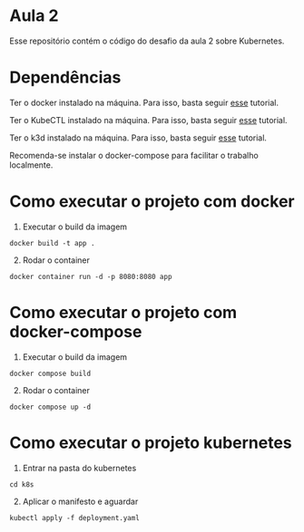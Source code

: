 # Aula 2
Esse repositório contém o código do desafio da aula 2 sobre Kubernetes.

# Dependências
Ter o docker instalado na máquina. Para isso, basta seguir [esse](https://docs.docker.com/engine/install/) tutorial.

Ter o KubeCTL instalado na máquina. Para isso, basta seguir [esse](https://kubernetes.io/docs/tasks/tools/install-kubectl-linux/) tutorial.

Ter o k3d instalado na máquina. Para isso, basta seguir [esse](https://k3d.io/v5.4.4/) tutorial.

Recomenda-se instalar o docker-compose para facilitar o trabalho localmente.


# Como executar o projeto com docker
1. Executar o build da imagem
```
docker build -t app .
```

2. Rodar o container
```
docker container run -d -p 8080:8080 app
```

# Como executar o projeto com docker-compose
1. Executar o build da imagem
```
docker compose build
```

2. Rodar o container
```
docker compose up -d
```

# Como executar o projeto kubernetes
1. Entrar na pasta do kubernetes
```
cd k8s
```

2. Aplicar o manifesto e aguardar
```
kubectl apply -f deployment.yaml
```